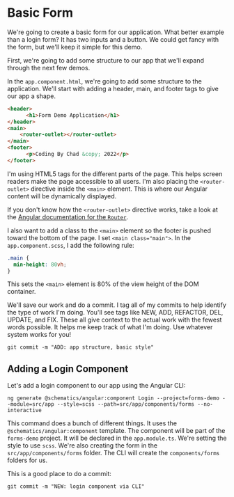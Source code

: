 # Basic Form

We're going to create a basic form for our application. What better example than a login form? It has two inputs and a button. We could get fancy with the form, but we'll keep it simple for this demo.

First, we're going to add some structure to our app that we'll expand through the next few demos.

In the `app.component.html`, we're going to add some structure to the application. We'll start with adding a header, main, and footer tags to give our app a shape.

```html
<header>
      <h1>Form Demo Application</h1>
</header>
<main>
    <router-outlet></router-outlet>
</main>
<footer>
      <p>Coding By Chad &copy; 2022</p>
</footer>
```

I'm using HTML5 tags for the different parts of the page. This helps screen readers make the page accessible to all users. I'm also placing the `<router-outlet>` directive inside the `<main>` element. This is where our Angular content will be dynamically displayed.

If you don't know how the `<router-outlet>` directive works, take a look at the [Angular documentation for the `Router`](https://angular.io/api/router/RouterOutlet).

I also want to add a class to the `<main>` element so the footer is pushed toward the bottom of the page. I set `<main class="main">`. In the `app.component.scss`, I add the following rule:

```css
.main {
  min-height: 80vh;
}
```

This sets the `<main>` element is 80% of the view height of the DOM container.

We'll save our work and do a commit. I tag all of my commits to help identify the type of work I'm doing. You'll see tags like NEW, ADD, REFACTOR, DEL, UPDATE, and FIX. These all give context to the actual work with the fewest words possible. It helps me keep track of what I'm doing. Use whatever system works for you!

`git commit -m "ADD: app structure, basic style"`

## Adding a Login Component

Let's add a login component to our app using the Angular CLI:

`ng generate @schematics/angular:component Login --project=forms-demo --module=src/app --style=scss --path=src/app/components/forms --no-interactive`

This command does a bunch of different things. It uses the `@schematics/angular:component` template. The component will be part of the `forms-demo` project. It will be declared in the `app.module.ts`. We're setting the style to use `scss`. We're also creating the form in the `src/app/components/forms` folder. The CLI will create the `components/forms` folders for us.

This is a good place to do a commit:

`git commit -m "NEW: login component via CLI"`
